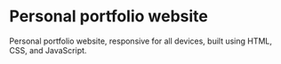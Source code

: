 # Personal portfolio website

Personal portfolio website, responsive for all devices, built using HTML, CSS, and JavaScript.



